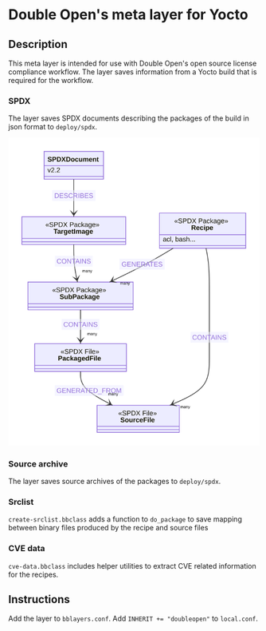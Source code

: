 # Double Open's meta layer for Yocto

## Description

This meta layer is intended for use with Double Open's open source license compliance workflow. The
layer saves information from a Yocto build that is required for the workflow.

### SPDX

The layer saves SPDX documents describing the packages of the build in json format to `deploy/spdx`.

![SPDX Format](./spdx.mmd.svg)

### Source archive

The layer saves source archives of the packages to `deploy/spdx`.

### Srclist

`create-srclist.bbclass` adds a function to `do_package` to save mapping between binary files
produced by the recipe and source files 

### CVE data

`cve-data.bbclass` includes helper utilities to extract CVE related information for the recipes.

## Instructions

Add the layer to `bblayers.conf`. Add `INHERIT += "doubleopen"` to `local.conf`.
